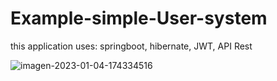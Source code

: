 # Example-simple-User-system
this application uses: springboot, hibernate, JWT, API Rest

<img src="https://i.ibb.co/GnNbrnD/imagen-2023-01-04-174334516.png" alt="imagen-2023-01-04-174334516" border="0">
